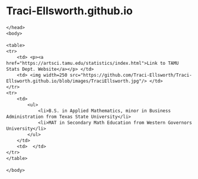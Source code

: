 # Traci-Ellsworth.github.io

<html>
	<head>
	<title>Homework 1</title>
	
	</head>
	<body>

	<table>
	<tr>
		<td> <p><a href="https://artsci.tamu.edu/statistics/index.html">Link to TAMU Stats Dept. Website</a></p> </td>
		<td> <img width=250 src="https://github.com/Traci-Ellsworth/Traci-Ellsworth.github.io/blob/images/TraciEllsworth.jpg"/> </td>
	</tr>
	<tr>
		<td> 
			<ul>
				<li>B.S. in Applied Mathematics, minor in Business Administration from Texas State University</li>
				<li>MAT in Secondary Math Education from Western Governors University</li>
			</ul>
		</td>
		<td>  </td>
	</tr>
	</table>
		
	</body>

</html>
